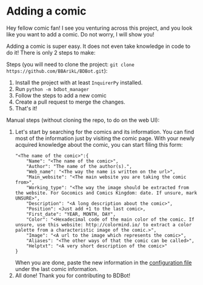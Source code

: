 # Adding a comic

Hey fellow comic fan! I see you venturing across this project, and you look like you want to add a comic. Do not worry, I will show you!

Adding a comic is super easy. It does not even take knowledge in code to do it! There is only 2 steps to make:

Steps (you will need to clone the project: `git clone https://github.com/BBArikL/BDBot.git`):
1. Install the project with at least `InquirerPy` installed.
2. Run `python -m bdbot_manager`
3. Follow the steps to add a new comic
4. Create a pull request to merge the changes.
5. That's it!

Manual steps (without cloning the repo, to do on the web UI):
1. Let's start by searching for the comics and its information. You can find most of the information just by visiting the comic page. With your newly acquired knowledge about the comic, you can start filing this form:
    ```
    "<The name of the comic>":{
        "Name": "<The name of the comic>",
        "Author": "The name of the author(s).",
        "Web_name": "<The way the name is written on the url>",
        "Main_website": "<The main website you are taking the comic from>",
        "Working_type": "<The way the image should be extracted from the website. For Gocomics and Comics Kingdom: date. If unsure, mark UNSURE>",
        "Description": "<A long description about the comic>",
        "Position": <Just add +1 to the last comic>,
        "First_date": "YEAR, MONTH, DAY",
        "Color": "<Hexadecimal code of the main color of the comic. If unsure, use this website: http://colormind.io/ to extract a color palette from a characteristic image of the comic.>",
        "Image": "<A url to the image which represents the comic>",
        "Aliases": "<The other ways of that the comic can be called>",
        "Helptxt": "<A very short description of the comic>"
    }
    ```
    When you are done, paste the new information in the [configuration file](comics_details.json) under the last comic information.
2. All done! Thank you for contributing to BDBot!

